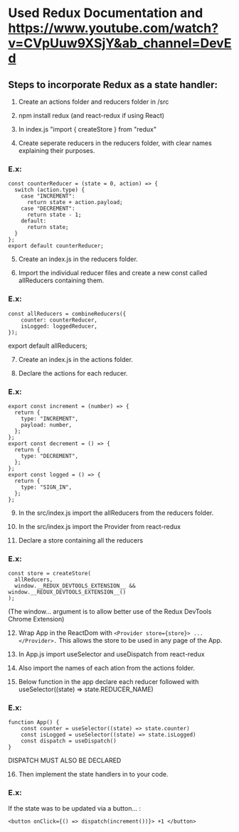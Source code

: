 # Used Redux Documentation and https://www.youtube.com/watch?v=CVpUuw9XSjY&ab_channel=DevEd

## Steps to incorporate Redux as a state handler:

1. Create an actions folder and reducers folder in /src

2. npm install redux (and react-redux if using React)

3. In index.js "import { createStore } from "redux"

4. Create seperate reducers in the reducers folder, with clear names explaining their purposes.

### E.x:

```
const counterReducer = (state = 0, action) => {
  switch (action.type) {
    case "INCREMENT":
      return state + action.payload;
    case "DECREMENT":
      return state - 1;
    default:
      return state;
  }
};
export default counterReducer;
```

5. Create an index.js in the reducers folder.

6. Import the individual reducer files and create a new const called allReducers containing them.

### E.x:

```
const allReducers = combineReducers({
    counter: counterReducer,
    isLogged: loggedReducer,
});
```

export default allReducers;

7. Create an index.js in the actions folder.

8. Declare the actions for each reducer.

### E.x:

```
export const increment = (number) => {
  return {
    type: "INCREMENT",
    payload: number,
  };
};
export const decrement = () => {
  return {
    type: "DECREMENT",
  };
};
export const logged = () => {
  return {
    type: "SIGN_IN",
  };
};
```

9. In the src/index.js import the allReducers from the reducers folder.

10. In the src/index.js import the Provider from react-redux

11. Declare a store containing all the reducers

### E.x:

```
const store = createStore(
  allReducers,
  window.__REDUX_DEVTOOLS_EXTENSION__ && window.__REDUX_DEVTOOLS_EXTENSION__()
);
```

(The window... argument is to allow better use of the Redux DevTools Chrome Extension)

12. Wrap App in the ReactDom with `<Provider store={store}> ... </Provider>.` This allows the store to be used in any page of the App.

13. In App.js import useSelector and useDispatch from react-redux

14. Also import the names of each ation from the actions folder.

15. Below function in the app declare each reducer followed with useSelector((state) => state.REDUCER_NAME)

### E.x:

```
function App() {
    const counter = useSelector((state) => state.counter)
    const isLogged = useSelector((state) => state.isLogged)
    const dispatch = useDispatch()
}
```

DISPATCH MUST ALSO BE DECLARED

16. Then implement the state handlers in to your code.

### E.x:

If the state was to be updated via a button... :

```
<button onClick={() => dispatch(increment())}> +1 </button>
```
